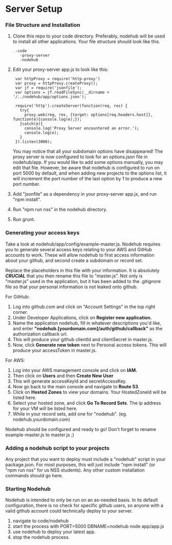 # Server Setup

### File Structure and Installation
1. Clone this repo to your code directory.
Preferably, nodehub will be used to install all other applications.
Your file structure should look like this.

        -code
          -proxy-server
          -nodehub
2. Edit your proxy-server app.js to look like this:

        var httpProxy = require('http-proxy')
        var proxy = httpProxy.createProxy();
        var jf = require('jsonfile');
        var options = jf.readFileSync(__dirname + '/../nodehub/app/options.json');

        require('http').createServer(function(req, res) {
          try{
            proxy.web(req, res, {target: options[req.headers.host]}, function(e){console.log(e);});
          }catch(e){
            console.log('Proxy Server encountered an error.');
            console.log(e);
          }
        }).listen(3000);
    You may notice that all your subdomain options have disappeared!
    The proxy server is now configured to look for an options.json file in nodehub/app.
    If you would like to add some options manually, you may edit that file. However, be aware that nodehub
    is configured to run on port 5000 by default, and when adding new projects to the options list, it will increment the port
    number of the last option by 1 to produce a new port number.
3. Add "jsonfile" as a dependency in your proxy-server app.js, and run "npm install".
4. Run "npm run nss" in the nodehub directory.
5. Run grunt.

### Generating your access keys
Take a look at nodehub/app/config/example-master.js. Nodehub requires you
to generate several access keys relating to your AWS and GitHub accounts to work.
These will allow nodehub to first access information about your github, and second
create a subdomain or record set.

Replace the placeholders in this file with your information.
It is absolutely ***CRUCIAL*** that you then rename this file to "master.js".
Not only is "master.js" used in the application, but it has been added to the .gitignore
file so that your personal information is not leaked onto github.

For GitHub:
  1. Log into github.com and click on "Account Settings" in the top right corner.
  2. Under Developer Applications, click on **Register new application.**
  3. Name the application nodehub, fill in whatever descriptions you'd like, and enter
  **"nodehub.[yourdomain.com]/auth/github/callback"** as the authorization callback url.
  4. This will produce your github clientId and clientSecret in master.js.
  5. Now, click **Generate new token** next to Personal access tokens. This will produce your accessToken in master.js.

For AWS:
  1. Log into your AWS management console and click on **IAM.**
  2. Then click on **Users** and then **Create New User**
  3. This will generate accessKeyId and secretAccessKey.
  4. Now go back to the main console and navigate to **Route 53**.
  5. Click on **Hosted Zones** to view your domains. Your HostedZoneId will be listed here.
  6. Select your hosted zone, and click **Go To Record Sets**. The ip address for your VM will be listed here.
  7. While in your record sets, add one for "nodehub". (eg. nodehub.yourdomain.com)

Nodehub should be configured and ready to go! Don't forget to rename example-master.js to master.js ;)

### Adding a nodehub script to your projects
Any project that you want to deploy must include a "nodehub" script in your package.json.
For most purposes, this will just include "npm install" (or "npm run nss" for us NSS students).
Any other custom installation commands should go here.

### Starting Nodehub
Nodehub is intended to only be run on an as-needed basis. In its default configuration,
there is no check for specific github users, so anyone with a valid github account could technically deploy
to your server.

1. navigate to code/nodehub
2. start the process with PORT=5000 DBNAME=nodehub node app/app.js
3. use nodehub to deploy your latest app.
4. stop the nodehub process.
